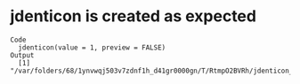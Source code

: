 # jdenticon is created as expected

    Code
      jdenticon(value = 1, preview = FALSE)
    Output
      [1] "/var/folders/68/1ynvwqj503v7zdnf1h_d41gr0000gn/T/RtmpO2BVRh/jdenticon_100_1.png"

